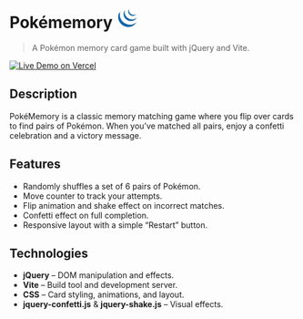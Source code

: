 # Pokémemory <img src="./public/jquery.svg" height="34" />

> A Pokémon memory card game built with jQuery and Vite.

[![Live Demo on Vercel](https://img.shields.io/badge/Demo-Vercel-brightgreen)](https://jquery-pokememory.vercel.app)

## Description

PokéMemory is a classic memory matching game where you flip over cards to find pairs of Pokémon. When you’ve matched all pairs, enjoy a confetti celebration and a victory message.

## Features

- Randomly shuffles a set of 6 pairs of Pokémon.
- Move counter to track your attempts.
- Flip animation and shake effect on incorrect matches.
- Confetti effect on full completion.
- Responsive layout with a simple “Restart” button.

## Technologies

- **jQuery** – DOM manipulation and effects.
- **Vite** – Build tool and development server.
- **CSS** – Card styling, animations, and layout.
- **jquery-confetti.js** & **jquery-shake.js** – Visual effects.
